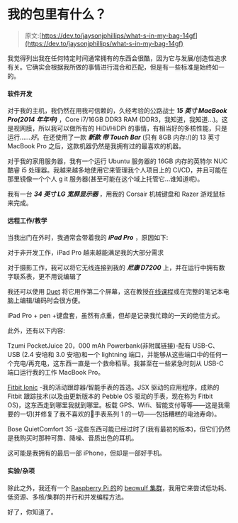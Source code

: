 # 我的包里有什么？

> 原文:[https://dev.to/jaysonjphillips/what-s-in-my-bag-14gf](https://dev.to/jaysonjphillips/what-s-in-my-bag-14gf)

我觉得列出我在任何特定时间通常拥有的东西会很酷，因为它与发展/创造性追求有关。它确实会根据我所做的事情进行混合和匹配，但是有一些标准是始终如一的。

#### [](#software-development)软件开发

对于我的主机，我仍然在用我可信赖的，久经考验的公路战士 ***15 英寸 MacBook Pro(2014 年年中)*** ，Core i7/16GB DDR3 RAM (DDR3，我知道，我知道…)。这是视网膜，所以我可以做所有的 HiDi/HiDPi 的事情，有相当好的多核性能，只是运行……*好*。在还使用了一款 ***新款*** ***带 Touch Bar*** (只有 8GB 内存:/)的 13 英寸 MacBook Pro 之后，这款机器仍然是我拥有过的最喜欢的机器。

对于我的家用服务器，我有一个运行 Ubuntu 服务器的 16GB 内存的英特尔 NUC 酷睿 i5 处理器。我越来越多地使用它来管理我个人项目上的 CI/CD，并且可能在那里镜像一个个人 g it 服务器(甚至可能在这个域上托管它…谁知道呢)。

我有一台 ***34 英寸 LG 宽屏显示器*** ，用我的 Corsair 机械键盘和 Razer 游戏鼠标来完成。

#### [](#remote-workteaching)远程工作/教学

当我出门在外时，我通常会带着我的 ***iPad Pro*** ，原因如下:

对于非开发工作，iPad Pro 越来越能满足我的大部分需求

对于摄影工作，我可以将它无线连接到我的 ***尼康 D7200*** 上，并在运行中拥有数字联系表，更不用说编辑了

我还可以使用 [Duet](https://duetdisplay.com) 将它用作第二个屏幕，这在教授[在线课程](https://bootcamp.berkeley.edu/coding/)或在完整的笔记本电脑上编辑/编码时会很方便。

iPad Pro + pen +键盘套，虽然有点重，但却是记录我忙碌的一天的绝佳方式。

此外，还有以下内容:

Tzumi PocketJuice 20，000 mAh Powerbank(非附属链接)-配有 USB-C、USB (2.4 安培和 3.0 安培)和一个 lightning 端口，并能够从这些端口中的任何一个充电/再充电，这东西一直是一个救命稻草。我甚至在一些紧急时刻从 USB-C 端口运行我的工作 MacBook Pro。

[Fitbit Ionic](https://www.fitbit.com/shop/ionic) -我的活动跟踪器/智能手表的首选。JSX 驱动的应用程序，成熟的 Fitbit 跟踪技术(以及由更新版本的 Pebble OS 驱动的手表，现在称为 Fitbit OS)，这东西走到哪里我就到哪里。板载 GPS、Wifi、智能支付等等——这是我需要的一切(并修复了我不喜欢的手表系列 1 的一切——包括糟糕的电池寿命)。

Bose QuietComfort 35 -这些东西可能已经过时了(我有最初的版本)，但它们仍然是我购买时那种可靠、降噪、音质出色的耳机。

这可能是我拥有的最后一部 iPhone，但却是一部好手机。

#### [](#experimentationmisc)实验/杂项

除此之外，我还有一个 [Raspberry Pi 的](https://www.raspberrypi.org/products/raspberry-pi-3-model-b/)的 [beowulf 集群](https://en.wikipedia.org/wiki/Beowulf_cluster)，我用它来尝试低功耗、低资源、多核/集群的并行和并发编程方法。

好了，你知道了。